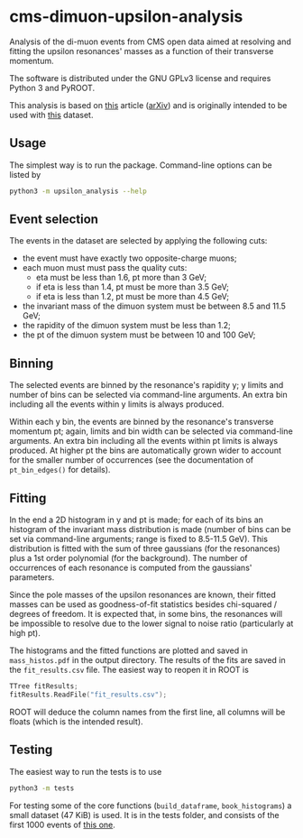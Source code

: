 # cms-dimuon-upsilon-analysis
Analysis of the di-muon events from CMS open data aimed at resolving and
fitting the upsilon resonances' masses as a function of their transverse
momentum.

The software is distributed under the GNU GPLv3 license and requires Python 3
and PyROOT.

This analysis is based on
[this](https://twiki.cern.ch/twiki/bin/view/CMSPublic/PhysicsResultsBPH12006)
article ([arXiv](https://arxiv.org/abs/1501.07750)) and is originally intended
to be used with [this](http://opendata.web.cern.ch/record/12341) dataset.

## Usage
The simplest way is to run the package. Command-line options can be listed by
```bash
python3 -m upsilon_analysis --help
```

## Event selection
The events in the dataset are selected by applying the following cuts:
 - the event must have exactly two opposite-charge muons;
 - each muon must must pass the quality cuts:
    - eta must be less than 1.6, pt more than 3 GeV;
    - if eta is less than 1.4, pt must be more than 3.5 GeV;
    - if eta is less than 1.2, pt must be more than 4.5 GeV;
 - the invariant mass of the dimuon system must be between 8.5 and 11.5 GeV;
 - the rapidity of the dimuon system must be less than 1.2;
 - the pt of the dimuon system must be between 10 and 100 GeV;

## Binning
The selected events are binned by the resonance's rapidity y; y limits and
number of bins can be selected via command-line arguments. An extra bin
including all the events within y limits is always produced.

Within each y bin, the events are binned by the resonance's transverse momentum
pt; again, limits and bin width can be selected via command-line arguments. An
extra bin including all the events within pt limits is always produced. At
higher pt the bins are automatically grown wider to account for the smaller
number of occurrences (see the documentation of `pt_bin_edges()` for details).

## Fitting
In the end a 2D histogram in y and pt is made; for each of its bins an
histogram of the invariant mass distribution is made (number of bins can be
set via command-line arguments; range is fixed to 8.5-11.5 GeV). This
distribution is fitted with the sum of three gaussians (for the resonances)
plus a 1st order polynomial (for the background). The number of occurrences of
each resonance is computed from the gaussians' parameters.

Since the pole masses of the upsilon resonances are known, their fitted masses
can be used as goodness-of-fit statistics besides chi-squared / degrees of
freedom. It is expected that, in some bins, the resonances will be impossible
to resolve due to the lower signal to noise ratio (particularly at high pt).

The histograms and the fitted functions are plotted and saved in
`mass_histos.pdf` in the output directory. The results of the fits are saved in
the `fit_results.csv` file. The easiest way to reopen it in ROOT is
```C++
TTree fitResults;
fitResults.ReadFile("fit_results.csv");
```
ROOT will deduce the column names from the first line, all columns will be
floats (which is the intended result).

## Testing
The easiest way to run the tests is to use
```bash
python3 -m tests
```

For testing some of the core functions (`build_dataframe`, `book_histograms`) a
small dataset (47 KiB) is used. It is in the tests folder, and consists of the
first 1000 events of [this one](http://opendata.web.cern.ch/record/12341).
